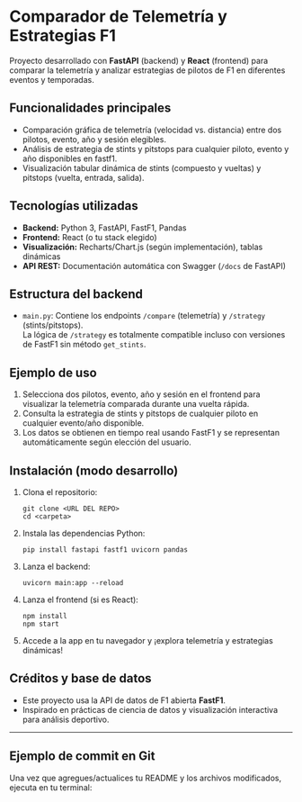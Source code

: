 # Comparador de Telemetría y Estrategias F1

Proyecto desarrollado con **FastAPI** (backend) y **React** (frontend) para comparar la telemetría y analizar estrategias de pilotos de F1 en diferentes eventos y temporadas.

## Funcionalidades principales

- Comparación gráfica de telemetría (velocidad vs. distancia) entre dos pilotos, evento, año y sesión elegibles.
- Análisis de estrategia de stints y pitstops para cualquier piloto, evento y año disponibles en fastf1.
- Visualización tabular dinámica de stints (compuesto y vueltas) y pitstops (vuelta, entrada, salida).

## Tecnologías utilizadas

- **Backend:** Python 3, FastAPI, FastF1, Pandas
- **Frontend:** React (o tu stack elegido)
- **Visualización:** Recharts/Chart.js (según implementación), tablas dinámicas
- **API REST:** Documentación automática con Swagger (`/docs` de FastAPI)
  
## Estructura del backend

- `main.py`: Contiene los endpoints `/compare` (telemetría) y `/strategy` (stints/pitstops).  
  La lógica de `/strategy` es totalmente compatible incluso con versiones de FastF1 sin método `get_stints`.

## Ejemplo de uso

1. Selecciona dos pilotos, evento, año y sesión en el frontend para visualizar la telemetría comparada durante una vuelta rápida.
2. Consulta la estrategia de stints y pitstops de cualquier piloto en cualquier evento/año disponible.
3. Los datos se obtienen en tiempo real usando FastF1 y se representan automáticamente según elección del usuario.

## Instalación (modo desarrollo)

1. Clona el repositorio:
    ```
    git clone <URL DEL REPO>
    cd <carpeta>
    ```
2. Instala las dependencias Python:
    ```
    pip install fastapi fastf1 uvicorn pandas
    ```
3. Lanza el backend:
    ```
    uvicorn main:app --reload
    ```
4. Lanza el frontend (si es React):
    ```
    npm install
    npm start
    ```
5. Accede a la app en tu navegador y ¡explora telemetría y estrategias dinámicas!

## Créditos y base de datos

- Este proyecto usa la API de datos de F1 abierta **FastF1**.
- Inspirado en prácticas de ciencia de datos y visualización interactiva para análisis deportivo.

---

## Ejemplo de commit en Git

Una vez que agregues/actualices tu README y los archivos modificados, ejecuta en tu terminal:

